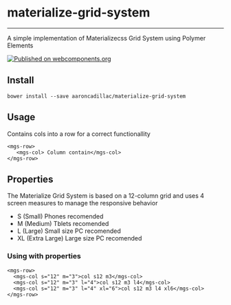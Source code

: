 # materialize-grid-system 
----
A simple implementation of Materializecss Grid System using Polymer Elements

[![Published on webcomponents.org](https://img.shields.io/badge/webcomponents.org-published-blue.svg)](https://www.webcomponents.org/element/aaroncadillac/materialize-grid-system)

## Install 

    bower install --save aaroncadillac/materialize-grid-system

## Usage 

Contains cols into a row for a correct functionallity

    <mgs-row>
       <mgs-col> Column contain</mgs-col>
    </mgs-row>

## Properties

The Materialize Grid System is based on a 12-column grid and uses 4 screen measures to manage the responsive behavior

- S (Small) Phones recomended
- M (Medium) Tblets recomended
- L (Large) Small size PC recomended
- XL (Extra Large) Large size PC recomended

### Using with properties

    <mgs-row>
      <mgs-col s="12" m="3">col s12 m3</mgs-col>
      <mgs-col s="12" m="3" l="4">col s12 m3 l4</mgs-col>
      <mgs-col s="12" m="3" l="4" xl="6">col s12 m3 l4 xl6</mgs-col>
    </mgs-row>


